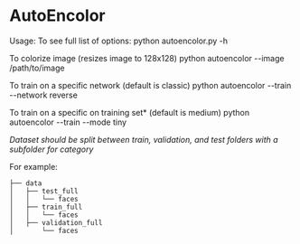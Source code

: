 # AutoEncolor

Usage:
To see full list of options:
python autoencolor.py -h

To colorize image (resizes image to 128x128)
python autoencolor --image /path/to/image

To train on a specific network (default is classic)
python autoencolor --train --network reverse

To train on a specific on training set* (default is medium)
python autoencolor --train --mode tiny

*Dataset should be split between train, validation, and test folders with a subfolder for category*

For example: 
```
├── data
│   ├── test_full
│   │   └── faces
│   ├── train_full
│   │   └── faces
│   ├── validation_full
│       └── faces
```


